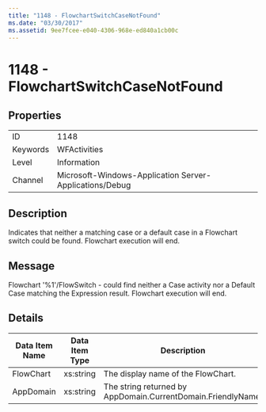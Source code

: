 ```yaml
---
title: "1148 - FlowchartSwitchCaseNotFound"
ms.date: "03/30/2017"
ms.assetid: 9ee7fcee-e040-4306-968e-ed840a1cb00c
---
```

# 1148 - FlowchartSwitchCaseNotFound
## Properties  
  
|||  
|-|-|  
|ID|1148|  
|Keywords|WFActivities|  
|Level|Information|  
|Channel|Microsoft-Windows-Application Server-Applications/Debug|  
  
## Description  
 Indicates that neither a matching case or a default case in a Flowchart switch could be found. Flowchart execution will end.  
  
## Message  
 Flowchart '%1'/FlowSwitch - could find neither a Case activity nor a Default Case matching the Expression result. Flowchart execution will end.  
  
## Details  
  
|Data Item Name|Data Item Type|Description|  
|--------------------|--------------------|-----------------|  
|FlowChart|xs:string|The display name of the FlowChart.|  
|AppDomain|xs:string|The string returned by AppDomain.CurrentDomain.FriendlyName.|
